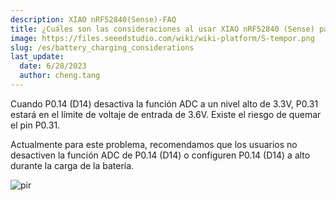 ```yaml
---
description: XIAO nRF52840(Sense)-FAQ
title: ¿Cuáles son las consideraciones al usar XIAO nRF52840 (Sense) para carga de batería?
image: https://files.seeedstudio.com/wiki/wiki-platform/S-tempor.png
slug: /es/battery_charging_considerations
last_update:
  date: 6/28/2023
  author: cheng.tang
---
```


<!-- ### Q3: ¿Cuáles son las consideraciones al usar XIAO nRF52840 (Sense) para carga de batería? -->

Cuando P0.14 (D14) desactiva la función ADC a un nivel alto de 3.3V, P0.31 estará en el límite de voltaje de entrada de 3.6V. Existe el riesgo de quemar el pin P0.31.

Actualmente para este problema, recomendamos que los usuarios no desactiven la función ADC de P0.14 (D14) o configuren P0.14 (D14) a alto durante la carga de la batería.

<p style={{textAlign: 'center'}}><img src="https://files.seeedstudio.com/wiki/XIAO-BLE/14.png" alt="pir" width={800} height="auto" /></p>